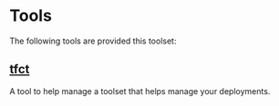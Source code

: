 # Tools

The following tools are provided this toolset:

## [tfct](./tfct/tfct.md)

A tool to help manage a toolset that helps manage your deployments.
